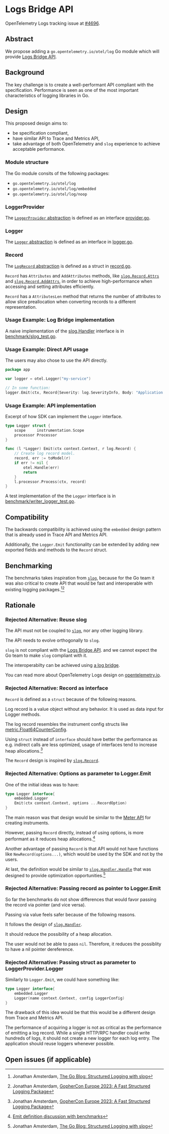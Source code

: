 # Logs Bridge API

OpenTelemetry Logs tracking issue at [#4696](https://github.com/open-telemetry/opentelemetry-go/issues/4696).

## Abstract

We propose adding a `go.opentelemetry.io/otel/log` Go module which will provide
[Logs Bridge API](https://opentelemetry.io/docs/specs/otel/logs/bridge-api/).

## Background

The key challenge is to create a well-performant API compliant with the specification.
Performance is seen as one of the most important characteristics of logging libraries in Go.

## Design

This proposed design aims to:

- be specification compliant,
- have similar API to Trace and Metrics API,
- take advantage of both OpenTelemetry and `slog` experience to achieve acceptable performance.

### Module structure

The Go module consits of the following packages:

- `go.opentelemetry.io/otel/log`
- `go.opentelemetry.io/otel/log/embedded`
- `go.opentelemetry.io/otel/log/noop`

### LoggerProvider

The [`LoggerProvider` abstraction](https://opentelemetry.io/docs/specs/otel/logs/bridge-api/#loggerprovider)
is defined as an interface [provider.go](provider.go).

### Logger

The [`Logger` abstraction](https://opentelemetry.io/docs/specs/otel/logs/bridge-api/#logger)
is defined as an interface in [logger.go](logger.go).

### Record

The [`LogRecord` abstraction](https://opentelemetry.io/docs/specs/otel/logs/bridge-api/#logger)
is defined as a struct in [record.go](record.go).

`Record` has `Attributes` and `AddAttributes` methods,
like [`slog.Record.Attrs`](https://pkg.go.dev/log/slog#Record.Attrs)
and [`slog.Record.AddAttrs`](https://pkg.go.dev/log/slog#Record.AddAttrs),
in order to achieve high-performance when accessing and setting attributes efficiently.

`Record` has a `AttributesLen` method that returns
the number of attributes to allow slice preallocation
when converting records to a different representation.

### Usage Example: Log Bridge implementation

A naive implementation of
the [slog.Handler](https://pkg.go.dev/log/slog#Handler) interface
is in [benchmark/slog_test.go](benchmark/slog_test.go).

### Usage Example: Direct API usage

The users may also chose to use the API directly.

```go
package app

var logger = otel.Logger("my-service")

// In some function:
logger.Emit(ctx, Record{Severity: log.SeverityInfo, Body: "Application started."})
```

### Usage Example: API implementation

Excerpt of how SDK can implement the `Logger` interface.

```go
type Logger struct {
	scope     instrumentation.Scope
	processor Processor
}

func (l *Logger) Emit(ctx context.Context, r log.Record) {
	// Create log record model.
	record, err := toModel(r)
	if err != nil {
		otel.Handle(err)
		return
	}
	l.processor.Process(ctx, record)
}
```

A test implementation of the the `Logger` interface
is in [benchmark/writer_logger_test.go](benchmark/writer_logger_test.go).

## Compatibility

The backwards compatibility is achieved using the `embedded` design pattern
that is already used in Trace API and Metrics API.

Additionally, the `Logger.Emit` functionality can be extended by
adding new exported fields and methods to the `Record` struct.

## Benchmarking

The benchmarks takes inspiration from [`slog`](https://pkg.go.dev/log/slog),
because for the Go team it was also critical to create API that would be fast
and interoperable with existing logging packages.[^1][^2]

## Rationale

### Rejected Alternative: Reuse slog

The API must not be coupled to [`slog`](https://pkg.go.dev/log/slog),
nor any other logging library.

The API needs to evolve orthogonally to `slog`.

`slog` is not compliant with the [Logs Bridge API](https://opentelemetry.io/docs/specs/otel/logs/bridge-api/).
and we cannot expect the Go team to make `slog` compliant with it.

The interoperabilty can be achieved using [a log bridge](https://opentelemetry.io/docs/specs/otel/glossary/#log-appender--bridge).

You can read more about OpenTelemetry Logs design on [opentelemetry.io](https://opentelemetry.io/docs/concepts/signals/logs/).

### Rejected Alternative: Record as interface

`Record` is defined as a `struct` because of the following reasons.

Log record is a value object without any behavior.
It is used as data input for Logger methods.

The log record resembles the instrument config structs like [metric.Float64CounterConfig](https://pkg.go.dev/go.opentelemetry.io/otel/metric#Float64CounterConfig).

Using `struct` instead of `interface` should have better the performance as e.g.
indirect calls are less optimized,
usage of interfaces tend to increase heap allocations.[^2]

The `Record` design is inspired by [`slog.Record`](https://pkg.go.dev/log/slog#Record).

### Rejected Alternative: Options as parameter to Logger.Emit

One of the initial ideas was to have:

```go
type Logger interface{
	embedded.Logger
	Emit(ctx context.Context, options ...RecordOption)
}
```

The main reason was that design would be similar
to the [Meter API](https://pkg.go.dev/go.opentelemetry.io/otel/metric#Meter)
for creating instruments.

However, passing `Record` directly, instead of using options,
is more performant as it reduces heap allocations.[^3]

Another advantage of passing `Record` is that API would not have functions like `NewRecord(options...)`,
which would be used by the SDK and not by the users.

At last, the definition would be similar to [`slog.Handler.Handle`](https://pkg.go.dev/log/slog#Handler)
that was designed to provide optimization opportunities.[^1]

### Rejected Alternative: Passing record as pointer to Logger.Emit

So far the benchmarks do not show differences that would
favor passing the record via pointer (and vice versa).

Passing via value feels safer because of the following reasons.

It follows the design of [`slog.Handler`](https://pkg.go.dev/log/slog#Handler).

It should reduce the possibility of a heap allocation.

The user would not be able to pass `nil`.
Therefore, it reduces the possiblity to have a nil pointer dereference.

### Rejected Alternative: Passing struct as parameter to LoggerProvider.Logger

Similarly to `Logger.Emit`, we could have something like:

```go
type Logger interface{
	embedded.Logger
	Logger(name context.Context, config LoggerConfig)
}
```

The drawback of this idea would be that this would be
a different design from Trace and Metrics API.

The performance of acquiring a logger is not as critical
as the performance of emitting a log record. While a single
HTTP/RPC handler could write hundreds of logs, it should not
create a new logger for each log entry.
The application should reuse loggers whenever possible.

## Open issues (if applicable)

<!-- A discussion of issues relating to this proposal for which the author does not
know the solution. This section may be omitted if there are none. -->

[^1]: Jonathan Amsterdam, [The Go Blog: Structured Logging with slog](https://go.dev/blog/slog)
[^2]: Jonathan Amsterdam, [GopherCon Europe 2023: A Fast Structured Logging Package](https://www.youtube.com/watch?v=tC4Jt3i62ns)
[^3]: [Emit definition discussion with benchmarks](https://github.com/open-telemetry/opentelemetry-go/pull/4725#discussion_r1400869566)
